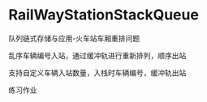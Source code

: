 # RailWayStationStackQueue

队列链式存储与应用-火车站车厢重排问题

乱序车辆编号入站，通过缓冲轨进行重新排列，顺序出站

支持自定义车辆入站数量，入栈时车辆编号，缓冲轨出站



练习作业